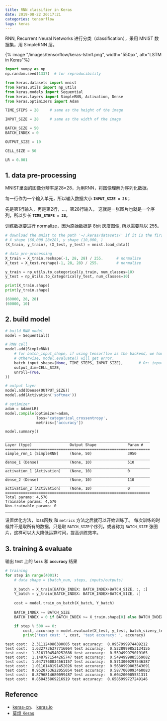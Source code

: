 ```yaml
---
title: RNN classifier in Keras
date: 2019-08-22 20:17:21
categories: tensorflow
tags: keras
---
```


RNN, Recurrent Neural Networks 进行分类（classification），采用 MNIST 数据集，用 SimpleRNN 层。

<!-- more -->

{% image "/images/tensorflow/keras-lstm1.png", width="550px", alt="LSTM in Keras"%}

```python
import numpy as np
np.random.seed(1337)  # for reproducibility

from keras.datasets import mnist
from keras.utils import np_utils
from keras.models import Sequential
from keras.layers import SimpleRNN, Activation, Dense
from keras.optimizers import Adam

TIME_STEPS = 28     # same as the height of the image

INPUT_SIZE = 28     # same as the width of the image

BATCH_SIZE = 50
BATCH_INDEX = 0

OUTPUT_SIZE = 10

CELL_SIZE = 50

LR = 0.001
```

## 1. data pre-processing

MNIST里面的图像分辨率是28×28，为用RNN，将图像理解为序列化数据。

每一行作为一个输入单元，所以输入数据大小 **`INPUT_SIZE = 28`**； 

先是第1行输入，再是第2行，…，第28行输入， 这就是一张图片也就是一个序列，所以步长 **`TIME_STEPS = 28`**。

训练数据要进行 normalize，因为原始数据是 8bit 灰度图像, 所以需要除以 255。

```python
# download the mnist to the path '~/.keras/datasets/' if it is the first time to be called
# X shape (60,000 28x28), y shape (10,000, )
(X_train, y_train), (X_test, y_test) = mnist.load_data()

# data pre-processing
X_train = X_train.reshape(-1, 28, 28) / 255.      # normalize
X_test = X_test.reshape(-1, 28, 28) / 255.        # normalize

y_train = np_utils.to_categorical(y_train, num_classes=10)
y_test = np_utils.to_categorical(y_test, num_classes=10)
```

```python
print(X_train.shape)
print(y_train.shape)

(60000, 28, 28)
(60000, 10)
```

## 2. build model


```python
# build RNN model
model = Sequential()

# RNN cell
model.add(SimpleRNN(
    # for batch_input_shape, if using tensorflow as the backend, we have to put None for the batch_size.
    # Otherwise, model.evaluate() will get error.
    batch_input_shape=(None, TIME_STEPS, INPUT_SIZE),       # Or: input_dim=INPUT_SIZE, input_length=TIME_STEPS,
    output_dim=CELL_SIZE,
    unroll=True,
))
```


```python
# output layer
model.add(Dense(OUTPUT_SIZE))
model.add(Activation('softmax'))

# optimizer
adam = Adam(LR)
model.compile(optimizer=adam,
              loss='categorical_crossentropy',
              metrics=['accuracy'])

model.summary()
```

    _________________________________________________________________
    Layer (type)                 Output Shape              Param #   
    =================================================================
    simple_rnn_1 (SimpleRNN)     (None, 50)                3950      
    _________________________________________________________________
    dense_1 (Dense)              (None, 10)                510       
    _________________________________________________________________
    activation_1 (Activation)    (None, 10)                0         
    _________________________________________________________________
    dense_2 (Dense)              (None, 10)                110       
    _________________________________________________________________
    activation_2 (Activation)    (None, 10)                0         
    =================================================================
    Total params: 4,570
    Trainable params: 4,570
    Non-trainable params: 0
    _________________________________________________________________


设置优化方法，loss函数 和 `metrics` 方法之后就可以开始训练了。 每次训练的时候并不是取所有的数据，只是取 `BATCH_SIZE`个序列，或者称为 `BATCH_SIZE` 张图片，这样可以大大降低运算时间，提高训练效率。

## 3. training & evaluate

输出 test 上的 **`loss`** 和 **`accuracy`** 结果


```python
# training
for step in range(4001):
    # data shape = (batch_num, steps, inputs/outputs)
    
    X_batch = X_train[BATCH_INDEX: BATCH_INDEX+BATCH_SIZE, :, :]
    Y_batch = y_train[BATCH_INDEX: BATCH_INDEX+BATCH_SIZE, :]
    
    cost = model.train_on_batch(X_batch, Y_batch)
    
    BATCH_INDEX += BATCH_SIZE
    BATCH_INDEX = 0 if BATCH_INDEX >= X_train.shape[0] else BATCH_INDEX

    if step % 500 == 0:
        cost, accuracy = model.evaluate(X_test, y_test, batch_size=y_test.shape[0], verbose=False)
        print('test cost: ', cost, 'test accuracy: ', accuracy)
```

    test cost:  2.311124086380005 test accuracy:  0.0957999974489212
    test cost:  1.6327736377716064 test accuracy:  0.5228999853134155
    test cost:  1.3161704540252686 test accuracy:  0.559499979019165
    test cost:  1.1487971544265747 test accuracy:  0.5494999885559082
    test cost:  1.0471760034561157 test accuracy:  0.5713000297546387
    test cost:  1.0110148191452026 test accuracy:  0.5630999803543091
    test cost:  0.9520753622055054 test accuracy:  0.5877000093460083
    test cost:  0.8796814680099487 test accuracy:  0.604200005531311
    test cost:  0.858435869216919 test accuracy:  0.6585999727249146


## Reference

- [keras-cn][1]、 [keras.io][2]
- [莫烦 Keras][4]

[1]: https://keras-cn.readthedocs.io/en/latest/backend/
[2]: https://keras.io/
[4]: https://morvanzhou.github.io/tutorials/machine-learning/keras/